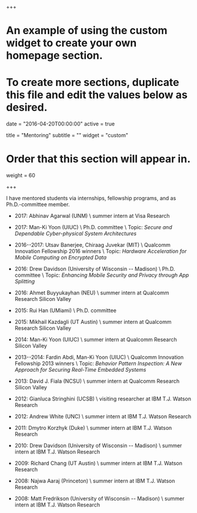 +++
# An example of using the custom widget to create your own homepage section.
# To create more sections, duplicate this file and edit the values below as desired.

date = "2016-04-20T00:00:00"
active = true

title = "Mentoring"
subtitle = ""
widget = "custom"

# Order that this section will appear in.
weight = 60

+++

I have mentored students via internships, fellowship programs, and as Ph.D.-committee member.

* 2017: Abhinav Agarwal (UNM) \\
  summer intern at Visa Research

* 2017: Man-Ki Yoon (UIUC) \\
  Ph.D. committee \\
  Topic: _Secure and Dependable Cyber-physical System Architectures_

* 2016--2017: Utsav Banerjee, Chiraag Juvekar (MIT) \\
  Qualcomm Innovation Fellowship 2016 winners \\
  Topic: _Hardware Acceleration for Mobile Computing on Encrypted Data_

* 2016: Drew Davidson (University of Wisconsin -- Madison) \\
  Ph.D. committee \\
  Topic: _Enhancing Mobile Security and Privacy through App Splitting_

* 2016: Ahmet Buyyukayhan (NEU) \\
  summer intern at Qualcomm Research Silicon Valley

* 2015: Rui Han (UMiami) \\
  Ph.D. committee

* 2015: Mikhail Kazdagli (UT Austin) \\
  summer intern at Qualcomm Research Silicon Valley

* 2014: Man-Ki Yoon (UIUC) \\
  summer intern at Qualcomm Research Silicon Valley

* 2013--2014: Fardin Abdi, Man-Ki Yoon (UIUC) \\
  Qualcomm Innovation Fellowship 2013 winners \\
  Topic: _Behavior Pattern Inspection: A New Approach for Securing Real-Time Embedded Systems_

* 2013: David J. Fiala (NCSU) \\
  summer intern at Qualcomm Research Silicon Valley

* 2012: Gianluca Stringhini (UCSB) \\
  visiting researcher at IBM T.J. Watson Research

* 2012: Andrew White (UNC) \\
  summer intern at IBM T.J. Watson Research

* 2011: Dmytro Korzhyk (Duke) \\
  summer intern at IBM T.J. Watson Research

* 2010: Drew Davidson (University of Wisconsin -- Madison) \\
  summer intern at IBM T.J. Watson Research

* 2009: Richard Chang (UT Austin) \\
  summer intern at IBM T.J. Watson Research

* 2008: Najwa Aaraj (Princeton) \\
  summer intern at IBM T.J. Watson Research

* 2008: Matt Fredrikson (University of Wisconsin -- Madison) \\
  summer intern at IBM T.J. Watson Research
